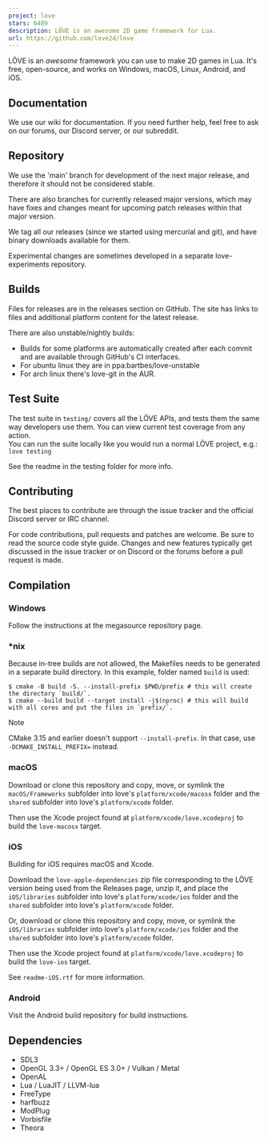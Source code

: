 ```yaml
---
project: love
stars: 6489
description: LÖVE is an awesome 2D game framework for Lua.
url: https://github.com/love2d/love
---
```


LÖVE is an _awesome_ framework you can use to make 2D games in Lua. It's free, open-source, and works on Windows, macOS, Linux, Android, and iOS.

Documentation
-------------

We use our wiki for documentation. If you need further help, feel free to ask on our forums, our Discord server, or our subreddit.

Repository
----------

We use the 'main' branch for development of the next major release, and therefore it should not be considered stable.

There are also branches for currently released major versions, which may have fixes and changes meant for upcoming patch releases within that major version.

We tag all our releases (since we started using mercurial and git), and have binary downloads available for them.

Experimental changes are sometimes developed in a separate love-experiments repository.

Builds
------

Files for releases are in the releases section on GitHub. The site has links to files and additional platform content for the latest release.

There are also unstable/nightly builds:

-   Builds for some platforms are automatically created after each commit and are available through GitHub's CI interfaces.
-   For ubuntu linux they are in ppa:bartbes/love-unstable
-   For arch linux there's love-git in the AUR.

Test Suite
----------

The test suite in `testing/` covers all the LÖVE APIs, and tests them the same way developers use them. You can view current test coverage from any action.  
You can run the suite locally like you would run a normal LÖVE project, e.g.:  
`love testing`

See the readme in the testing folder for more info.

Contributing
------------

The best places to contribute are through the issue tracker and the official Discord server or IRC channel.

For code contributions, pull requests and patches are welcome. Be sure to read the source code style guide. Changes and new features typically get discussed in the issue tracker or on Discord or the forums before a pull request is made.

Compilation
-----------

### Windows

Follow the instructions at the megasource repository page.

### \*nix

Because in-tree builds are not allowed, the Makefiles needs to be generated in a separate build directory. In this example, folder named `build` is used:

```
$ cmake -B build -S. --install-prefix $PWD/prefix # this will create the directory `build/`.
$ cmake --build build --target install -j$(nproc) # this will build with all cores and put the files in `prefix/`.
```

Note

CMake 3.15 and earlier doesn't support `--install-prefix`. In that case, use `-DCMAKE_INSTALL_PREFIX=` instead.

### macOS

Download or clone this repository and copy, move, or symlink the `macOS/Frameworks` subfolder into love's `platform/xcode/macosx` folder and the `shared` subfolder into love's `platform/xcode` folder.

Then use the Xcode project found at `platform/xcode/love.xcodeproj` to build the `love-macosx` target.

### iOS

Building for iOS requires macOS and Xcode.

Download the `love-apple-dependencies` zip file corresponding to the LÖVE version being used from the Releases page, unzip it, and place the `iOS/libraries` subfolder into love's `platform/xcode/ios` folder and the `shared` subfolder into love's `platform/xcode` folder.

Or, download or clone this repository and copy, move, or symlink the `iOS/libraries` subfolder into love's `platform/xcode/ios` folder and the `shared` subfolder into love's `platform/xcode` folder.

Then use the Xcode project found at `platform/xcode/love.xcodeproj` to build the `love-ios` target.

See `readme-iOS.rtf` for more information.

### Android

Visit the Android build repository for build instructions.

Dependencies
------------

-   SDL3
-   OpenGL 3.3+ / OpenGL ES 3.0+ / Vulkan / Metal
-   OpenAL
-   Lua / LuaJIT / LLVM-lua
-   FreeType
-   harfbuzz
-   ModPlug
-   Vorbisfile
-   Theora
